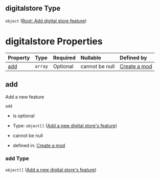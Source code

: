 ## digitalstore Type

`object` ([Root: Add digital store feature](generic-properties-root-add-digital-store-feature.md))

# digitalstore Properties

| Property    | Type    | Required | Nullable       | Defined by                                                                                                                                           |
| :---------- | :------ | :------- | :------------- | :--------------------------------------------------------------------------------------------------------------------------------------------------- |
| [add](#add) | `array` | Optional | cannot be null | [Create a mod](generic-properties-root-add-digital-store-feature-properties-add-digital-store.md "mod.json#/properties/digitalstore/properties/add") |

## add

Add a new feature

`add`

*   is optional

*   Type: `object[]` ([Add a new digital store's feature](generic-properties-root-add-digital-store-feature-properties-add-digital-store-add-a-new-digital-stores-feature.md))

*   cannot be null

*   defined in: [Create a mod](generic-properties-root-add-digital-store-feature-properties-add-digital-store.md "mod.json#/properties/digitalstore/properties/add")

### add Type

`object[]` ([Add a new digital store's feature](generic-properties-root-add-digital-store-feature-properties-add-digital-store-add-a-new-digital-stores-feature.md))
